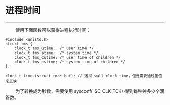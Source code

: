 # 进程时间
***

&emsp;&emsp;
使用下面函数可以获得进程执行时间：

    #include <unistd.h>
    struct tms {
        clock_t tms_utime;  /* user time */
        clock_t tms_stime;  /* system time */
        clock_t tms_cutime; /* user time of children */
        clock_t tms_cstime; /* system time of children */
    };
    
    clock_t times(struct tms* buf); // 返回 wall clock time，但是需要通过差值来反映

&emsp;&emsp;
为了转换成为秒数，需要使用 sysconf(\_SC\_CLK\_TCK) 得到每秒钟多少个滴答数。